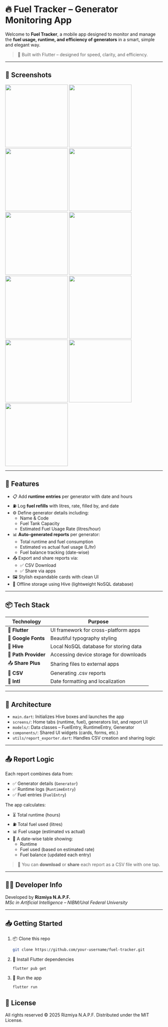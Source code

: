 # 🔥 Fuel Tracker – Generator Monitoring App

Welcome to **Fuel Tracker**, a mobile app designed to monitor and manage the **fuel usage, runtime, and efficiency of generators** in a smart, simple and elegant way.

> 📱 Built with Flutter – designed for speed, clarity, and efficiency.

---

## 📸 Screenshots

<!-- Replace these with your actual image links -->
<p float="left">
  <img src="assets/screenshots/runtime_entry.jpg" width="200"/>
  <img src="assets/screenshots/fuel_entry.jpg" width="200"/>
  <img src="assets/screenshots/generators_list.jpg" width="200"/>
  <img src="assets/screenshots/delete_generator.jpg" width="200"/>
  <img src="assets/screenshots/delete_confirmation.jpg" width="200"/>
  <img src="assets/screenshots/add_generator.jpg" width="200"/>
  <img src="assets/screenshots/generator_details.jpg" width="200"/>
  <img src="assets/screenshots/reports_list.jpg" width="200"/>
  <img src="assets/screenshots/report_extended.jpg" width="200"/>
  <img src="assets/screenshots/report_norecords.jpg" width="200"/>
  <img src="assets/screenshots/about.jpg" width="200"/>
</p>

---

## 🚀 Features

- 📋 Add **runtime entries** per generator with date and hours
- ⛽ Log **fuel refills** with litres, rate, filled by, and date
- ⚙️ Define generator details including:
  - Name & Code
  - Fuel Tank Capacity
  - Estimated Fuel Usage Rate (litres/hour)
- 📊 **Auto-generated reports** per generator:
  - Total runtime and fuel consumption
  - Estimated vs actual fuel usage (L/hr)
  - Fuel balance tracking (date-wise)
- 📤 Export and share reports via:
  - ✅ CSV Download
  - ✅ Share via apps
- 🖼️ Stylish expandable cards with clean UI
- 📎 Offline storage using Hive (lightweight NoSQL database)

---

## 📦 Tech Stack

| Technology           | Purpose                                |
| -------------------- | -------------------------------------- |
| 🧱 **Flutter**       | UI framework for cross-platform apps   |
| 🎨 **Google Fonts**  | Beautiful typography styling           |
| 💾 **Hive**          | Local NoSQL database for storing data  |
| 📂 **Path Provider** | Accessing device storage for downloads |
| 📤 **Share Plus**    | Sharing files to external apps         |
| 📄 **CSV**           | Generating .csv reports                |
| 📅 **Intl**          | Date formatting and localization       |

---

## 🧠 Architecture

- `main.dart`: Initializes Hive boxes and launches the app
- `screens/`: Home tabs (runtime, fuel), generators list, and report UI
- `models/`: Data classes – FuelEntry, RuntimeEntry, Generator
- `components/`: Shared UI widgets (cards, forms, etc.)
- `utils/report_exporter.dart`: Handles CSV creation and sharing logic

---

## 📤 Report Logic

Each report combines data from:

- ✅ Generator details (`Generator`)
- ✅ Runtime logs (`RuntimeEntry`)
- ✅ Fuel entries (`FuelEntry`)

The app calculates:

- ⏳ Total runtime (hours)
- ⛽ Total fuel used (litres)
- 📊 Fuel usage (estimated vs actual)
- 📅 A date-wise table showing:
  - Runtime
  - Fuel used (based on estimated rate)
  - Fuel balance (updated each entry)

> 💾 You can **download** or **share** each report as a CSV file with one tap.

---

## 👩‍💻 Developer Info

Developed by **Rizmiya N.A.P.F.**  
_MSc in Artificial Intelligence – NIBM/Ural Federal University_

---

## 📥 Getting Started

1. 📦 Clone this repo
   ```bash
   git clone https://github.com/your-username/fuel-tracker.git
   ```
2. 📲 Install Flutter dependencies
   ```bash
   flutter pub get
   ```
3. 🚀 Run the app
   ```bash
   flutter run
   ```

## 📘 License

All rights reserved © 2025 Rizmiya N.A.P.F.
Distributed under the MIT License.

